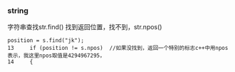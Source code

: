 ### string
字符串查找str.find()
找到返回位置，找不到，str.npos()
```
position = s.find("jk");
13     if (position != s.npos)  //如果没找到，返回一个特别的标志c++中用npos表示，我这里npos取值是4294967295，
14     {
```